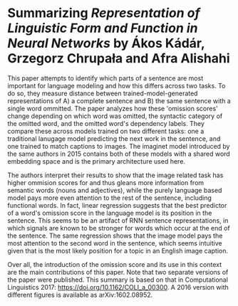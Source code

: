 # Summarizing _Representation of Linguistic Form and Function in Neural Networks_ by Ákos Kádár, Grzegorz Chrupała and Afra Alishahi

This paper attempts to identify which parts of a sentence are most important for language modeling and how this differs across two tasks. To do so, they measure distance between trained-model-generated representations of A) a complete sentence and B) the same sentence with a single word ommitted. The paper analyzes how these 'omission scores' change depending on which word was omitted, the syntactic category of the omitted word, and the omitted word's dependency labels. They compare these across models trained on two different tasks: one a traditional lanugage model predicting the next work in the sentence, and one trained to match captions to images. The imaginet model introduced by the same authors in 2015 contains both of these models with a shared word embedding space and is the primary architecture used here. 

The authors interpret their results to show that the image related task has higher ommision scores for and thus gleans more information from semantic words (nouns and adjectives), while the purely language based model pays more even attention to the rest of the sentence, including functional words. In fact, linear regression suggests that the best predictor of a word's omission score in the language model is its position in the sentence. This seems to be an artifact of RNN sentence representations, in which signals are known to be stronger for words which occur at the end of the sentence. The same regression shows that the image model pays the most attention to the second word in the sentence, which seems intuitive given that is the most likely position for a topic in an English image caption. 

Over all, the introduction of the omission score and its use in this context are the main contributions of this paper. Note that two separate versions of the paper were published. This summary is based on that in Computational Linguistics 2017: https://doi.org/10.1162/COLI_a_00300. A 2016 version with different figures is available as arXiv:1602.08952. 